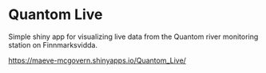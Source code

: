 # Quantom Live


Simple shiny app for visualizing live data from the Quantom river monitoring station on Finnmarksvidda. 

https://maeve-mcgovern.shinyapps.io/Quantom_Live/

